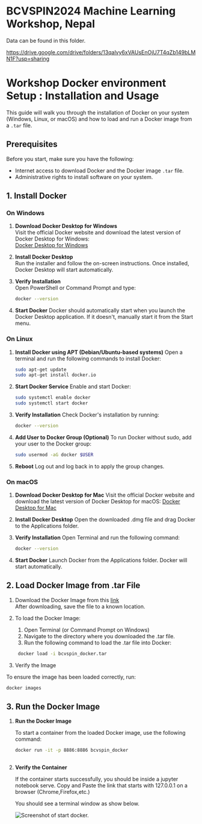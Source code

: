 # BCVSPIN2024 Machine Learning Workshop, Nepal

Data can be found in this folder.

https://drive.google.com/drive/folders/13qalvy6xVAUsEnOjU7T4qZb149bLMN1F?usp=sharing


# Workshop Docker environment Setup : Installation and Usage

This guide will walk you through the installation of Docker on your system (Windows, Linux, or macOS) and how to load and run a Docker image from a `.tar` file.

## Prerequisites

Before you start, make sure you have the following:
- Internet access to download Docker and the Docker image `.tar` file.
- Administrative rights to install software on your system.


## 1. Install Docker

### On Windows

1. **Download Docker Desktop for Windows**  
   Visit the official Docker website and download the latest version of Docker Desktop for Windows:  
   [Docker Desktop for Windows](https://www.docker.com/products/docker-desktop)

2. **Install Docker Desktop**  
   Run the installer and follow the on-screen instructions. Once installed, Docker Desktop will start automatically.

3. **Verify Installation**  
   Open PowerShell or Command Prompt and type:
   ```bash
   docker --version
4. **Start Docker**
    Docker should automatically start when you launch the Docker Desktop application. If it doesn't, manually start it from the Start menu.

### On Linux

1. **Install Docker using APT (Debian/Ubuntu-based systems)**
    Open a terminal and run the following commands to install Docker:
    ```bash
    sudo apt-get update
    sudo apt-get install docker.io

2. **Start Docker Service**
    Enable and start Docker:
   ```bash
   sudo systemctl enable docker
   sudo systemctl start docker

3. **Verify Installation**
    Check Docker's installation by running:
   ```bash
   docker --version
4. **Add User to Docker Group (Optional)**
   To run Docker without sudo, add your user to the Docker group:
     ```bash
    sudo usermod -aG docker $USER
     ```  
5. **Reboot**
   Log out and log back in to apply the group changes.

### On macOS

1.  **Download Docker Desktop for Mac**
    Visit the official Docker website and download the latest version of Docker Desktop for macOS:
[Docker Desktop for Mac](https://docs.docker.com/desktop/setup/install/mac-install/)

2.  **Install Docker Desktop**
    Open the downloaded .dmg file and drag Docker to the Applications folder.

3. **Verify Installation**
    Open Terminal and run the following command:
   ```bash
   docker --version
4. **Start Docker**
    Launch Docker from the Applications folder. Docker will start automatically.

## 2. Load Docker Image from .tar File

1. Download the Docker Image from this [link](https://cernbox.cern.ch/s/PVGpyzM0lKv5o5j)  
   After downloading, save the file to a known location.
   
2. To load the Docker Image:

   1. Open Terminal (or Command Prompt on Windows)
   2. Navigate to the directory where you downloaded the .tar file.
   3. Run the following command to load the .tar file into Docker:
   ```bash
    docker load -i bcvspin_docker.tar
3. Verify the Image
 
  To ensure the image has been loaded correctly, run:
  ```bash
  docker images
  ```

## 3. Run the Docker Image

1. **Run the Docker Image**

   To start a container from the loaded Docker image, use the following command:
   ```bash
   docker run -it -p 8886:8886 bcvspin_docker
  

2. **Verify the Container**

   If the container starts successfully, you should be inside a jupyter notebook serve. Copy and Paste the link that starts with 127.0.0.1 on a browser (Chrome,Firefox,etc.)  

   You should see a terminal window as show below.
   
   ![Screenshot of start docker.](notebookstart.png)
